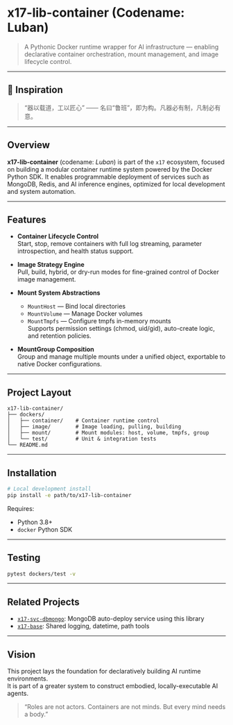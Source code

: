 # x17-lib-container (Codename: Luban)

> A Pythonic Docker runtime wrapper for AI infrastructure — enabling declarative container orchestration, mount management, and image lifecycle control.

---

## 🧠 Inspiration

> “器以载道，工以匠心” —— 名曰“鲁班”，即为构。凡器必有制，凡制必有意。

---

## Overview

**x17-lib-container** (codename: *Luban*) is part of the `x17` ecosystem, focused on building a modular container runtime system powered by the Docker Python SDK. It enables programmable deployment of services such as MongoDB, Redis, and AI inference engines, optimized for local development and system automation.

---

## Features

- **Container Lifecycle Control**  
  Start, stop, remove containers with full log streaming, parameter introspection, and health status support.

- **Image Strategy Engine**  
  Pull, build, hybrid, or dry-run modes for fine-grained control of Docker image management.

- **Mount System Abstractions**
  - `MountHost` — Bind local directories
  - `MountVolume` — Manage Docker volumes
  - `MountTmpfs` — Configure tmpfs in-memory mounts  
  Supports permission settings (chmod, uid/gid), auto-create logic, and retention policies.

- **MountGroup Composition**  
  Group and manage multiple mounts under a unified object, exportable to native Docker configurations.

---

## Project Layout

```
x17-lib-container/
├── dockers/
│   ├── container/    # Container runtime control
│   ├── image/        # Image loading, pulling, building
│   ├── mount/        # Mount modules: host, volume, tmpfs, group
│   └── test/         # Unit & integration tests
└── README.md
```

---

## Installation

```bash
# Local development install
pip install -e path/to/x17-lib-container
```

Requires:  
- Python 3.8+  
- `docker` Python SDK

---

## Testing

```bash
pytest dockers/test -v
```

---

## Related Projects

- [`x17-svc-dbmongo`](https://github.com/Xing-Xing-1/x17/tree/main/service/x17-svc-dbmongo): MongoDB auto-deploy service using this library  
- [`x17-base`](https://github.com/Xing-Xing-1/x17/tree/main/lib/x17-lib-base): Shared logging, datetime, path tools

---

## Vision

This project lays the foundation for declaratively building AI runtime environments.  
It is part of a greater system to construct embodied, locally-executable AI agents.

> “Roles are not actors. Containers are not minds. But every mind needs a body.”
